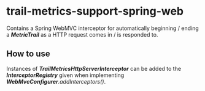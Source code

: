 # trail-metrics-support-spring-web

Contains a Spring WebMVC interceptor for automatically beginning / ending a **_MetricTrail_** as a HTTP request comes in / is responded to.

## How to use

Instances of **_TrailMetricsHttpServerInterceptor_** can be added to the **_InterceptorRegistry_** given when implementing _**WebMvcConfigurer**.addInterceptors()_.